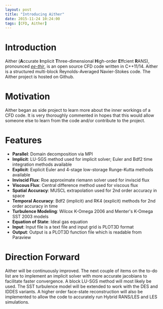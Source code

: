 ```yaml
---
layout: post
title: "Introducing Aither"
date: 2015-11-24 10:24:00
tags: [CFD, Aither]
---
```

# Introduction
Aither (**A**ccurate **I**mplicit **T**hree-dimensional **H**igh-order **E**ffcient **R**ANS), pronounced [*ee-thir*](https://en.wikipedia.org/wiki/Aether_(mythology)), is an open source CFD code written in C++11/14. Aither is a structured multi-block Reynolds-Averaged Navier-Stokes code. The Aither project is hosted on Github.

# Motivation
Aither began as side project to learn more about the inner workings of a CFD code. It is very thoroughly commented in hopes that this would allow someone else to learn from the code and/or contribute to the project. 

# Features
- **Parallel**: Domain decomposition via MPI
- **Implicit**: LU-SGS method used for implicit solver; Euler and Bdf2 time integration methods available
- **Explicit**: Explicit Euler and 4-stage low-storage Runge-Kutta methods available
- **Inviscid Flux**: Roe approximate riemann solver used for inviscid flux
- **Viscous Flux**: Central difference method used for viscous flux
- **Spatial Accuracy**: MUSCL extrapolation used for 2nd order accuracy in space
- **Temporal Accuracy**: Bdf2 (implicit) and RK4 (explicit) methods for 2nd order accuracy in time
- **Turbulence Modeling**: Wilcox K-Omega 2006 and Menter's K-Omega SST 2003 models
- **Equation of State**: Ideal gas equation
- **Input**: Input file is a text file and input grid is PLOT3D format
- **Output**: Output is a PLOT3D function file which is readable from Paraview

# Direction Forward
Aither will be continuously improved. The next couple of items on the to-do list are to implement an implicit solver with more accurate jacobians to facilitate faster convergence. A block LU-SGS method will most likely be used. The SST turbulence model will be extended to work with the DES and IDDES variants. A higher order face-state reconstruction will also be implemented to allow the code to accurately run Hybrid RANS/LES and LES simulations.
